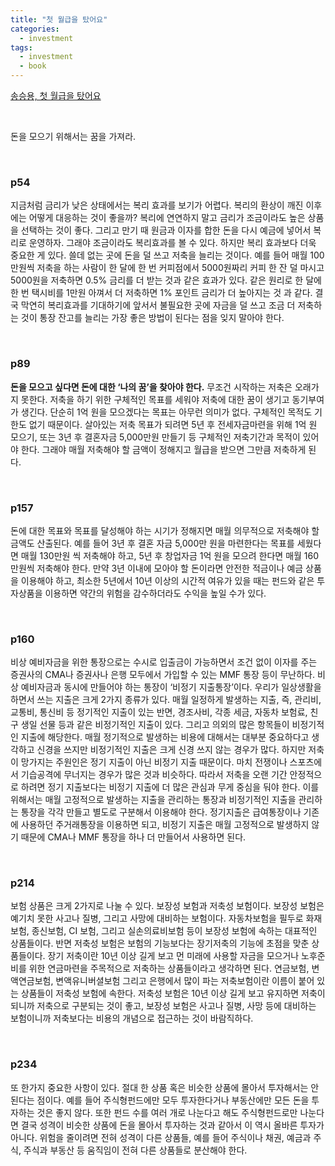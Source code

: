 ```yaml
---
title: "첫 월급을 탔어요"
categories:
  - investment
tags:
  - investment
  - book
---
```


[송승용, 첫 월급을 탔어요](https://book.naver.com/bookdb/book_detail.nhn?bid=7220063)

<br/>

돈을 모으기 위해서는 꿈을 가져라. 

<br/>

### p54

지금처럼 금리가 낮은 상태에서는 복리 효과를 보기가 어렵다. 복리의 환상이 깨진 이후에는 어떻게 대응하는 것이 좋을까? 복리에 연연하지 말고 금리가 조금이라도 높은 상품을 선택하는 것이 좋다. 그리고 만기 때 원금과 이자를 합한 돈을 다시 예금에 넣어서 복리로 운영하자. 그래야 조금이라도 복리효과를 볼 수 있다. 하지만 복리 효과보다 더욱 중요한 게 있다. 쓸데 없는 곳에 돈을 덜 쓰고 저축을 늘리는 것이다. 예를 들어 매월 100만원씩 저축을 하는 사람이 한 달에 한 번 커피점에서 5000원짜리 커피 한 잔 덜 마시고 5000원을 저축하면 0.5% 금리를 더 받는 것과 같은 효과가 있다. 같은 원리로 한 달에 한 번 택시비를 1만원 아껴서 더 저축하면 1% 포인트 금리가 더 높아지는 것 과 같다. 결국 막연히 복리효과를 기대하기에 앞서서 불필요한 곳에 자금을 덜 쓰고 조금 더 저축하는 것이 통장 잔고를 늘리는 가장 좋은 방법이 된다는 점을 잊지 말아야 한다.

<br/>

### p89

**돈을 모으고 싶다면 돈에 대한 ‘나의 꿈’을 찾아야 한다.** 무조건 시작하는 저축은 오래가지 못한다. 저축을 하기 위한 구체적인 목표를 세워야 저축에 대한 꿈이 생기고 동기부여가 생긴다. 단순히 1억 원을 모으겠다는 목표는 아무런 의미가 없다. 구체적인 목적도 기한도 없기 때문이다. 살아있는 저축 목표가 되려면 5년 후 전세자금마련을 위해 1억 원 모으기, 또는 3년 후 결혼자금 5,000만원 만들기 등 구체적인 저축기간과 목적이 있어야 한다. 그래야 매월 저축해야 할 금액이 정해지고 월급을 받으면 그만큼 저축하게 된다.

<br/>

### p157

돈에 대한 목표와 목표를 달성해야 하는 시기가 정해지면 매월 의무적으로 저축해야 할 금액도 산출된다. 예를 들어 3년 후 결혼 자금 5,000만 원을 마련한다는 목표를 세웠다면 매월 130만원 씩 저축해야 하고, 5년 후 창업자금 1억 원을 모으려 한다면 매월 160만원씩 저축해야 한다. 만약 3년 이내에 모아야 할 돈이라면 안전한 적금이나 예금 상품을 이용해야 하고, 최소한 5년에서 10년 이상의 시간적 여유가 있을 때는 펀드와 같은 투자상품을 이용하면 약간의 위험을 감수하더라도 수익을 높일 수가 있다.

<br/>

### p160

비상 예비자금을 위한 통장으로는 수시로 입출금이 가능하면서 조건 없이 이자를 주는 증권사의 CMA나 증권사나 은행 모두에서 가입할 수 있는 MMF 통장 등이 무난하다. 비상 예비자금과 동시에 만들어야 하는 통장이 ‘비정기 지출통장’이다. 우리가 일상생활을 하면서 쓰는 지출은 크게 2가지 종류가 있다. 매월 일정하게 발생하는 지출, 즉, 관리비, 교통비, 통신비 등 정기적인 지출이 있는 반면, 경조사비, 각종 세금, 자동차 보험료, 친구 생일 선물 등과 같은 비정기적인 지출이 있다. 그리고 의외의 많은 항목들이 비정기적인 지출에 해당한다. 매월 정기적으로 발생하는 비용에 대해서는 대부분 중요하다고 생각하고 신경을 쓰지만 비정기적인 지출은 크게 신경 쓰지 않는 경우가 많다. 하지만 저축이 망가지는 주원인은 정기 지출이 아닌 비정기 지출 때문이다. 마치 전쟁이나 스포츠에서 기습공격에 무너지는 경우가 많은 것과 비슷하다. 따라서 저축을 오랜 기간 안정적으로 하려면 정기 지출보다는 비정기 지출에 더 많은 관심과 무게 중심을 둬야 한다. 이를 위해서는 매월 고정적으로 발생하는 지출을 관리하는 통장과 비정기적인 지출을 관리하는 통장을 각각 만들고 별도로 구분해서 이용해야 한다. 정기지출은 급여통장이나 기존에 사용하던 주거래통장을 이용하면 되고, 비정기 지출은 매월 고정적으로 발생하지 않기 때문에 CMA나 MMF 통장을 하나 더 만들어서 사용하면 된다.

<br/>

### p214

보험 상품은 크게 2가지로 나눌 수 있다. 보장성 보험과 저축성 보험이다. 보장성 보험은 예기치 못한 사고나 질병, 그리고 사망에 대비하는 보험이다. 자동차보험을 필두로 화재보험, 종신보험, CI 보험, 그리고 실손의료비보험 등이 보장성 보험에 속하는 대표적인 상품들이다. 반면 저축성 보험은 보험의 기능보다는 장기저축의 기능에 초점을 맞춘 상품들이다. 장기 저축이란 10년 이상 길게 보고 먼 미래에 사용할 자금을 모으거나 노후준비를 위한 연금마련을 주목적으로 저축하는 상품들이라고 생각하면 된다. 연금보험, 변액연금보험, 변액유니버셜보험 그리고 은행에서 많이 파는 저축보험이란 이름이 붙어 있는 상품들이 저축성 보험에 속한다. 저축성 보험은 10년 이상 길게 보고 유지하면 저축이 되니까 저축으로 구분되는 것이 좋고, 보장성 보험은 사고나 질병, 사망 등에 대비하는 보험이니까 저축보다는 비용의 개념으로 접근하는 것이 바람직하다.

<br/>

### p234

또 한가지 중요한 사항이 있다. 절대 한 상품 혹은 비슷한 상품에 몰아서 투자해서는 안 된다는 점이다. 예를 들어 주식형펀드에만 모두 투자한다거나 부동산에만 모든 돈을 투자하는 것은 좋지 않다. 또한 펀드 수를 여러 개로 나눈다고 해도 주식형펀드로만 나눈다면 결국 성격이 비슷한 상품에 돈을 몰아서 투자하는 것과 같아서 이 역시 올바른 투자가 아니다. 위험을 줄이려면 전혀 성격이 다른 상품들, 예를 들어 주식이나 채권, 예금과 주식, 주식과 부동산 등 움직임이 전혀 다른 상품들로 분산해야 한다.